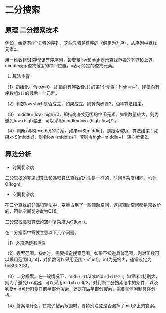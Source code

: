# 二分搜索

## 原理 二分搜索技术

例如，给定有n个元素的序列，这些元素是有序的（假定为升序），从序列中查找元素x。

用一维数组S[]存储该有序序列，设变量low和high表示查找范围的下界和上界，middle表示查找范围的中间位置，x表示特定的查找元素。

1. 算法步骤

（1）初始化。令low=0，即指向有序数组`S[]`的第1个元素；high=n−1，即指向有序数组`S[]`的最后一个元素。

（2）判定low≤high是否成立，如果成立，则转向步骤3，否则算法结束。

（3）middle=(low+high)/2，即指向查找范围的中间元素。如果数量较大，则为避免low+high溢出，可以采用middle=low+(high-low)/2。

（4）判断x与S[middle]的关系。如果x=S[middle]，则搜索成功，算法结束；如果x>S[middle]，则令low=middle+1；否则令high=middle−1，转向步骤2。


## 算法分析

+ 时间复杂度

二分查找的非递归算法和递归算法查找的方法是一样的，时间复杂度相同，均为O(logn)。

+ 空间复杂度

在二分查找的非递归算法中，变量占用了一些辅助空间，这些辅助空间都是常数阶的，因此空间复杂度为O(1)。

二分查找递归算法的空间复杂度为O(logn)。


在二分搜索中需要注意以下几个问题。

（1）必须满足有序性

（2）搜索范围。初始时，需要指定搜索范围，如果不知道具体范围，则对正数可以采用范围[0,inf]，对负数可以采用范围[-inf,inf]，inf为无穷大，通常设定为0x3f3f3f3f。

（3）二分搜索。在一般情况下，mid=(l+r)/2或mid=(l+r)>>1。如果l和r特别大，则为了避免l+r溢出，可以采用mid=l+(r-l)/2。对判断二分搜索结束的条件，以及判断mid可行时是在前半部分搜索，还是在后半部分搜索，需要具体问题具体分析。

（4）答案是什么。在减少搜索范围时，要特别注意是否漏掉了mid点上的答案。
